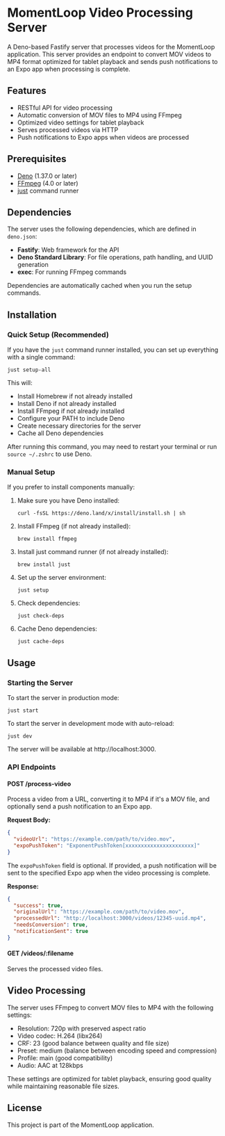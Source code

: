 # MomentLoop Video Processing Server

A Deno-based Fastify server that processes videos for the MomentLoop application. This server provides an endpoint to convert MOV videos to MP4 format optimized for tablet playback and sends push notifications to an Expo app when processing is complete.

## Features

- RESTful API for video processing
- Automatic conversion of MOV files to MP4 using FFmpeg
- Optimized video settings for tablet playback
- Serves processed videos via HTTP
- Push notifications to Expo apps when videos are processed

## Prerequisites

- [Deno](https://deno.land/) (1.37.0 or later)
- [FFmpeg](https://ffmpeg.org/) (4.0 or later)
- [just](https://github.com/casey/just) command runner

## Dependencies

The server uses the following dependencies, which are defined in `deno.json`:

- **Fastify**: Web framework for the API
- **Deno Standard Library**: For file operations, path handling, and UUID generation
- **exec**: For running FFmpeg commands

Dependencies are automatically cached when you run the setup commands.

## Installation

### Quick Setup (Recommended)

If you have the `just` command runner installed, you can set up everything with a single command:

```
just setup-all
```

This will:
- Install Homebrew if not already installed
- Install Deno if not already installed
- Install FFmpeg if not already installed
- Configure your PATH to include Deno
- Create necessary directories for the server
- Cache all Deno dependencies

After running this command, you may need to restart your terminal or run `source ~/.zshrc` to use Deno.

### Manual Setup

If you prefer to install components manually:

1. Make sure you have Deno installed:
   ```
   curl -fsSL https://deno.land/x/install/install.sh | sh
   ```

2. Install FFmpeg (if not already installed):
   ```
   brew install ffmpeg
   ```

3. Install just command runner (if not already installed):
   ```
   brew install just
   ```

4. Set up the server environment:
   ```
   just setup
   ```

5. Check dependencies:
   ```
   just check-deps
   ```

6. Cache Deno dependencies:
   ```
   just cache-deps
   ```

## Usage

### Starting the Server

To start the server in production mode:

```
just start
```

To start the server in development mode with auto-reload:

```
just dev
```

The server will be available at http://localhost:3000.

### API Endpoints

#### POST /process-video

Process a video from a URL, converting it to MP4 if it's a MOV file, and optionally send a push notification to an Expo app.

**Request Body:**

```json
{
  "videoUrl": "https://example.com/path/to/video.mov",
  "expoPushToken": "ExponentPushToken[xxxxxxxxxxxxxxxxxxxxxx]"
}
```

The `expoPushToken` field is optional. If provided, a push notification will be sent to the specified Expo app when the video processing is complete.

**Response:**

```json
{
  "success": true,
  "originalUrl": "https://example.com/path/to/video.mov",
  "processedUrl": "http://localhost:3000/videos/12345-uuid.mp4",
  "needsConversion": true,
  "notificationSent": true
}
```

#### GET /videos/:filename

Serves the processed video files.

## Video Processing

The server uses FFmpeg to convert MOV files to MP4 with the following settings:

- Resolution: 720p with preserved aspect ratio
- Video codec: H.264 (libx264)
- CRF: 23 (good balance between quality and file size)
- Preset: medium (balance between encoding speed and compression)
- Profile: main (good compatibility)
- Audio: AAC at 128kbps

These settings are optimized for tablet playback, ensuring good quality while maintaining reasonable file sizes.

## License

This project is part of the MomentLoop application.
